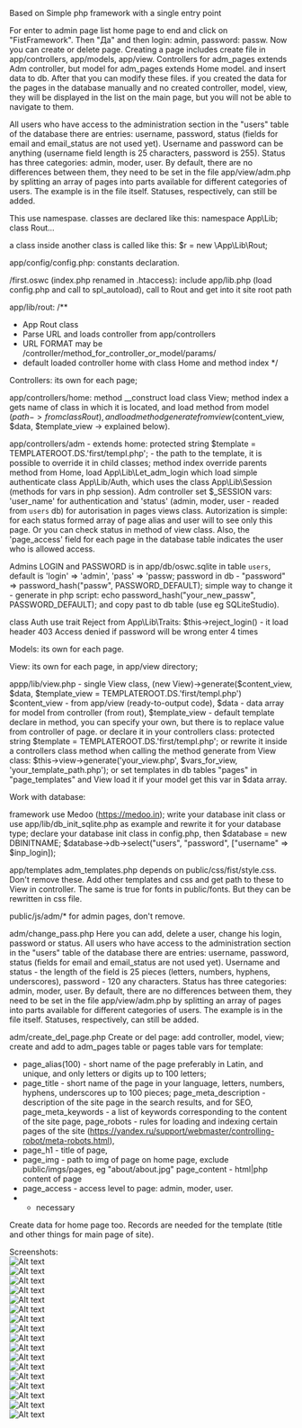 Based on
Simple php framework with a single entry point

For enter to admin page list home page to end and click on "FistFramework".
Then "Да" and then login: admin, password: passw.
Now you can create or delete page.
Creating a page includes create file in app/controllers, app/models, app/view.
Controllers for adm_pages extends Adm controller, but model for adm_pages extends Home model.
and insert data to db.
After that you can modify these files.
if you created the data for the pages in the database manually and no created controller, model, view,
they will be displayed in the list on the main page, but you will not be able to navigate to them.

All users who have access to the administration section in the "users" table of the database
there are entries: username, password, status (fields for email and email_status are not used yet).
Username and password can be anything (username field length is 25 characters, password is 255).
Status has three categories: admin, moder, user.
By default, there are no differences between them, they need to be set in the file app/view/adm.php by splitting
an array of pages into parts available for different categories of users. The example is in the file itself.
Statuses, respectively, can still be added.

This use namespase.
classes are declared like this:
namespace App\Lib;
class Rout...


a class inside another class is called like this:
$r = new \App\Lib\Rout;


app/config/config.php:
constants declaration.


/first.oswc (index.php renamed in .htaccess):
include app/lib.php (load config.php and call to spl_autoload),
call to Rout and get into it site root path


app/lib/rout:
/**
*  App Rout class
* Parse URL and loads controller from app/controllers
* URL FORMAT may be /controller/method_for_controller_or_model/params/
* default loaded controller home with class Home and method index
*/


Controllers: its own for each page;

app/controllers/home:
method __construct load class View;
method index a gets name of class in which it is located,
and load method from model ($path -> from class Rout),
and load method generate from view ($content_view, $data, $template_view -> explained below).

app/controllers/adm - extends home:
protected string $template = TEMPLATEROOT.DS.'first/templ.php'; - the path to the template,
it is possible to override it in child classes;
method index override parents method from Home,
load App\Lib\Let_adm_login which load simple authenticate class App\Lib/Auth,
which uses the class App\Lib\Session (methods for vars in php session).
Adm controller set $_SESSION vars: 'user_name' for authentication and
'status' (admin, moder, user - readed from `users` db) for autorisation
in pages views class.
Autorization is simple: for each status formed array of page alias and
user will to see only this page.
Or you can check status in method of view class.
Also, the 'page_access' field for each page in the database table indicates the user who is allowed access.

Admins LOGIN and PASSWORD is in app/db/oswc.sqlite in table `users`,
default is 'login' => 'admin', 'pass' => 'passw;
password in db - "password" => password_hash("passw", PASSWORD_DEFAULT);
simple way to change it - generate in php script:
echo password_hash("your_new_passw", PASSWORD_DEFAULT);
and copy past to db table (use eg SQLiteStudio).

class Auth use trait Reject from App\Lib\Traits:
$this->reject_login() - it load header 403 Access denied if password will be wrong enter 4 times


Models: its own for each page.


View: its own for each page, in app/view directory;

appp/lib/view.php - single View class,
(new View)->generate($content_view, $data, $template_view = TEMPLATEROOT.DS.'first/templ.php')
$content_view - from app/view (ready-to-output code),
$data - data array for model from controller (from rout),
$template_view - default template declare in method, you can specify your own,
but there is to replace value from controller of page.
or declare it in your controllers class:
protected string $template = TEMPLATEROOT.DS.'first/templ.php';
or rewrite it inside a controllers class method when calling the method generate from View class:
$this->view->generate('your_view.php', $vars_for_view, 'your_template_path.php');
or set templates in db tables "pages" in "page_templates" and View load it if your model get this var in $data array.


Work with database:

framework use Medoo (https://medoo.in);
write your database init class or use app/lib/db_init_sqlite.php as example
and rewrite it for your database type;
declare your database init class in config.php, then
$database = new DBINITNAME;
$database->db->select("users", "password", ["username" => $inp_login]);


app/templates
adm_templates.php depends on public/css/fist/style.css. Don't remove these.
Add other templates and css and get path to these to View in controller.
The same is true for fonts in public/fonts. But they can be rewritten in css file.

public/js/adm/* for admin pages, don't remove.


adm/change_pass.php
Here you can add, delete a user, change his login, password or status.
All users who have access to the administration section in the "users" table of the database
there are entries: username, password, status (fields for email and email_status are not used yet).
Username and status - the length of the field is 25 pieces (letters, numbers, hyphens, underscores), password - 120 any characters.
Status has three categories: admin, moder, user.
By default, there are no differences between them, they need to be set in the file app/view/adm.php by splitting
an array of pages into parts available for different categories of users. The example is in the file itself.
Statuses, respectively, can still be added.


adm/create_del_page.php
Create or del page:
add controller, model, view;
create and add to adm_pages table or pages table vars for template:
* page_alias(100) - short name of the page preferably in Latin, and unique, and only letters or digits up to 100 letters;
* page_title - short name of the page in your language, letters, numbers, hyphens, underscores up to 100 pieces;
page_meta_description - description of the site page in the search results, and for SEO,
page_meta_keywords - a list of keywords corresponding to the content of the site page,
page_robots - rules for loading and indexing certain pages of the site (https://yandex.ru/support/webmaster/controlling-robot/meta-robots.html),
* page_h1 - title of page,
* page_img - path to img of page on home page, exclude public/imgs/pages, eg "about/about.jpg"
page_content - html|php content of page
* page_access - access level to page: admin, moder, user.
* - necessary

Create data for home page too. Records are needed for the template (title and other things for main page of site).

Screenshots:    
![Alt text](screenshots/01.png "Optional title")   
![Alt text](screenshots/02.png "Optional title")    
![Alt text](screenshots/03.png "Optional title")   
![Alt text](screenshots/04.png "Optional title")   
![Alt text](screenshots/05.png "Optional title")   
![Alt text](screenshots/06.png "Optional title")   
![Alt text](screenshots/07.png "Optional title")   
![Alt text](screenshots/08.png "Optional title")   
![Alt text](screenshots/09.png "Optional title")   
![Alt text](screenshots/10.png "Optional title")   
![Alt text](screenshots/11.png "Optional title")   
![Alt text](screenshots/12.png "Optional title")   
![Alt text](screenshots/13.png "Optional title")   
![Alt text](screenshots/14.png "Optional title")   
![Alt text](screenshots/15.png "Optional title")    
![Alt text](screenshots/16.png "Optional title")   
![Alt text](screenshots/17.png "Optional title")   

